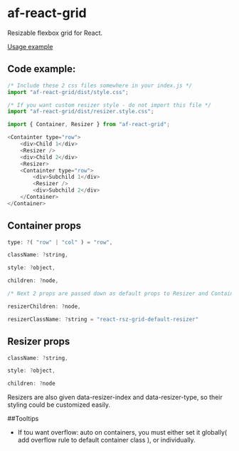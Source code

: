 # af-react-grid
Resizable flexbox grid for React.

[Usage example](https://nowaalex.github.io/af-react-grid/example_dist)

## Code example: 
```javascript
/* Include these 2 css files somewhere in your index.js */
import "af-react-grid/dist/style.css";

/* If you want custom resizer style - do not import this file */
import "af-react-grid/dist/resizer.style.css";

import { Container, Resizer } from "af-react-grid";

<Containter type="row">
    <div>Child 1</div>
    <Resizer />
    <div>Child 2</div>
    <Resizer>
    <Containter type="row">
        <div>Subchild 1</div>
        <Resizer />
        <div>Subchild 2</div>
    </Container>
</Container>
```

## Container props
```javascript
type: ?( "row" | "col" ) = "row",

className: ?string,

style: ?object,

children: ?node,

/* Next 2 props are passed down as default props to Resizer and Container children*/

resizerChildren: ?node,

resizerClassName: ?string = "react-rsz-grid-default-resizer"

```

## Resizer props
```javascript
className: ?string,

style: ?object,

children: ?node

```
Resizers are also given data-resizer-index and data-resizer-type, so their styling could be customized easily.

##Tooltips
* If tou want overflow: auto on containers, you must either set it globally( add overflow rule to default container class ), or individually.